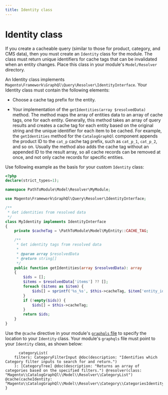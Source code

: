```yaml
---
title: Identity class
---
```


# Identity class

If you create a cacheable query (similar to those for product, category, and CMS data), then you must create an `Identity` class for the module. The class must return unique identifiers for cache tags that can be invalidated when an entity changes. Place this class in your module's `Model/Resolver` directory.

An Identity class implements `Magento\Framework\GraphQl\Query\Resolver\IdentityInterface`. Your Identity class must contain the following elements:

*  Choose a cache tag prefix for the entity.

*  Your implementation of the `getIdentities(array $resolvedData)` method. The method maps the array of entities data to an array of cache tags, one for each entity. Generally, this method takes an array of query results and creates a cache tag for each entity based on the original string and the unique identifier for each item to be cached. For example, the `getIdentities` method for the `CatalogGraphQl` component appends the product ID to the `cat_p` cache tag prefix, such as `cat_p_1`, `cat_p_2`, and so on. Usually the method also adds the cache tag without an appended ID to the result array, so all cache records can be removed at once, and not only cache records for specific entities.

Use following example as the basis for your custom `Identity` class:

```php
<?php
declare(strict_types=1);

namespace PathToModule\Model\Resolver\MyModule;

use Magento\Framework\GraphQl\Query\Resolver\IdentityInterface;

/**
 * Get identities from resolved data
 */
class MyIdentity implements IdentityInterface
{
    private $cacheTag = \PathToModule\Model\MyEntity::CACHE_TAG;

    /**
     * Get identity tags from resolved data
     *
     * @param array $resolvedData
     * @return string[]
     */
    public function getIdentities(array $resolvedData): array
    {
        $ids = [];
        $items = $resolvedData['items'] ?? [];
        foreach ($items as $item) {
            $ids[] = sprintf('%s_%s', $this->cacheTag, $item['entity_id']);
        }
        if (!empty($ids)) {
            $ids[] = $this->cacheTag;
        }
        return $ids;
    }
}
```

Use the `@cache` directive in your module's [`graphqls` file](index.md) to specify the location to your `Identity` class. Your module's `graphqls` file must point to your `Identity` class, as shown below:

```text
      categoryList(
    filters: CategoryFilterInput @doc(description: "Identifies which Category filter inputs to search for and return.")
    ): [CategoryTree] @doc(description: "Returns an array of categories based on the specified filters.") @resolver(class: "Magento\\CatalogGraphQl\\Model\\Resolver\\CategoryList") @cache(cacheIdentity: "Magento\\CatalogGraphQl\\Model\\Resolver\\Category\\CategoriesIdentity")
}
```
